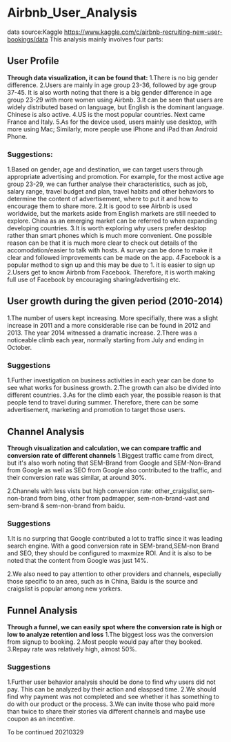 # Airbnb_User_Analysis
data source:Kaggle https://www.kaggle.com/c/airbnb-recruiting-new-user-bookings/data
This analysis mainly involves four parts:

## User Profile
**Through data visualization, it can be found that:**
1.There is no big gender difference.
2.Users are mainly in age group 23-36, followed by age group 37-45. It is also worth noting that there is a big gender difference in age group 23-29 with more women using Airbnb.
3.It can be seen that users are widely distributed based on language, but English is the dominant language. Chinese is also active.
4.US is the most popular countries. Next came France and Italy.
5.As for the device used, users mainly use desktop, with more using Mac; Similarly, more people use iPhone and iPad than Android Phone.
### Suggestions:
1.Based on gender, age and destination, we can target users through appropriate advertising and promotion. For example, for the most active age group 23-29, we can further analyse their characteristics, such as job, salary range, travel budget and plan, travel habits and other behaviors to determine the content of advertisement, where to put it and how to encourage them to share more.
2.It is good to see Airbnb is used worldwide, but the markets aside from English markets are still needed to explore. China as an emerging market can be referred to when expanding developing countries.
3.It is worth exploring why users prefer desktop rather than smart phones which is much more convenient. One possible reason can be that it is much more clear to check out details of the accomodation/easier to talk with hosts. A survey can be done to make it clear and followed improvements can be made on the app.
4.Facebook is a popular method to sign up and this may be due to 1. it is easier to sign up 2.Users get to know Airbnb from Facebook. Therefore, it is worth making full use of Facebook by encouraging sharing/advertising etc.


## User growth during the given period (2010-2014)
1.The number of users kept increasing. More specifially, there was a slight increase in 2011 and a more considerable rise can be found in 2012 and 2013. The year 2014 witnessed a dramatic increase.
2.There was a noticeable climb each year, normally starting from July and ending in October.

### Suggestions
1.Further investigation on business activities in each year can be done to see what works for business growth. 2.The growth can also be divided into different countries. 3.As for the climb each year, the possible reason is that people tend to travel during summer. Therefore, there can be some advertisement, marketing and promotion to target those users.

## Channel Analysis 
**Through visualization and calculation, we can compare traffic and conversion rate of different channels** 
1.Biggest traffic came from direct, but it's also worh noting that SEM-Brand from Google and SEM-Non-Brand from Google as well as SEO from Google also contributed to the traffic, and their conversion rate was similar, at around 30%.

2.Channels with less vists but high conversion rate: other_craigslist,sem-non-brand from bing, other from padmapper, sem-non-brand-vast and sem-brand & sem-non-brand from baidu.

### Suggestions
1.It is no surpring that Google contributed a lot to traffic since it was leading search engine. With a good conversion rate in SEM-brand,SEM-non Brand and SEO, they should be configured to maxmize ROI. And it is also to be noted that the content from Google was just 14%.

2.We also need to pay attention to other providers and channels, especially those specific to an area, such as in China, Baidu is the source and craigslist is popular among new yorkers.

## Funnel Analysis
**Through a funnel, we can easily spot where the conversion rate is high or low to analyze retention and loss**
1.The biggest loss was the conversion from signup to booking. 
2.Most people would pay after they booked. 
3.Repay rate was relatively high, almost 50%. 

### Suggestions 
1.Further user behavior analysis should be done to find why users did not pay. This can be analyzed by their action and elaspsed time. 
2.We should find why payment was not completed and see whether it has something to do with our product or the process. 
3.We can invite those who paid more than twice to share their stories via different channels and maybe use coupon as an incentive.  

To be continued 20210329

 
